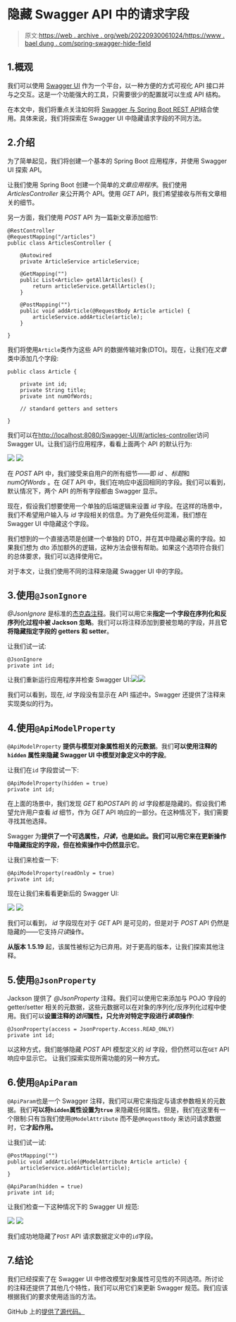 # 隐藏 Swagger API 中的请求字段

> 原文:[https://web . archive . org/web/20220930061024/https://www . bael dung . com/spring-swagger-hide-field](https://web.archive.org/web/20220930061024/https://www.baeldung.com/spring-swagger-hide-field)

## 1.概观

我们可以使用 [Swagger UI](https://web.archive.org/web/20220617075715/https://swagger.io/tools/swagger-ui/) 作为一个平台，以一种方便的方式可视化 API 接口并与之交互。这是一个功能强大的工具，只需要很少的配置就可以生成 API 结构。

在本文中，我们将重点关注如何将 [Swagger 与 Spring Boot REST API](/web/20220617075715/https://www.baeldung.com/swagger-2-documentation-for-spring-rest-api)结合使用。具体来说，我们将探索在 Swagger UI 中隐藏请求字段的不同方法。

## 2.介绍

为了简单起见，我们将创建一个基本的 Spring Boot 应用程序，并使用 Swagger UI 探索 API。

让我们使用 Spring Boot 创建一个简单的*文章应用程序*。我们使用 *ArticlesController* 来公开两个 API。使用 *GET* API，我们希望接收与所有文章相关的细节。

另一方面，我们使用 *POST* API 为一篇新文章添加细节:

```
@RestController
@RequestMapping("/articles")
public class ArticlesController {

    @Autowired
    private ArticleService articleService;

    @GetMapping("")
    public List<Article> getAllArticles() {
        return articleService.getAllArticles();
    }

    @PostMapping("")
    public void addArticle(@RequestBody Article article) {
        articleService.addArticle(article);
    }

}
```

我们将使用`Article`类作为这些 API 的数据传输对象(DTO)。现在，让我们在*文章*类中添加几个字段:

```
public class Article {

    private int id;
    private String title;
    private int numOfWords;

    // standard getters and setters

} 
```

我们可以在[http://localhost:8080/Swagger-UI/#/articles-controller](https://web.archive.org/web/20220617075715/http://localhost:8080/swagger-ui/#/articles-controller)访问 Swagger UI。让我们运行应用程序，看看上面两个 API 的默认行为:

[![](../Images/7f04c534fe9c5654465b09e6a968589a.png)](/web/20220617075715/https://www.baeldung.com/wp-content/uploads/2022/04/2_BAEL-5329-Img1-e1648650028181.png) [![](../Images/5470a5ced49aa55840a9f2c9e7c79b8e.png)](/web/20220617075715/https://www.baeldung.com/wp-content/uploads/2022/04/2_BAEL-5329-Img2-e1648650100457.png)

在 *POST* API 中，我们接受来自用户的所有细节——即 *id* 、*标题*和 *numOfWords* 。在 *GET* API 中，我们在响应中返回相同的字段。我们可以看到，默认情况下，两个 API 的所有字段都由 Swagger 显示。

现在，假设我们想要使用一个单独的后端逻辑来设置 *id* 字段。在这样的场景中，我们不希望用户输入与 *id* 字段相关的信息。为了避免任何混淆，我们想在 Swagger UI 中隐藏这个字段。

我们想到的一个直接选项是创建一个单独的 DTO，并在其中隐藏必需的字段。如果我们想为 dto 添加额外的逻辑，这种方法会很有帮助。如果这个选项符合我们的总体要求，我们可以选择使用它。

对于本文，让我们使用不同的注释来隐藏 Swagger UI 中的字段。

## 3.使用`@JsonIgnore`

*@JsonIgnore* 是标准的[杰克森注释](/web/20220617075715/https://www.baeldung.com/jackson-annotations)。我们可以用它来**指定一个字段在序列化和反序列化过程中被 Jackson 忽略**。我们可以将注释添加到要被忽略的字段，并且**它将隐藏指定字段的 getters 和 setter**。

让我们试一试:

```
@JsonIgnore
private int id; 
```

让我们重新运行应用程序并检查 Swagger UI:[![](../Images/74da7cc1fe6a498ed8b17616353c6b02.png)](/web/20220617075715/https://www.baeldung.com/wp-content/uploads/2022/04/BAEL-5329-Img4.png)[![](../Images/a35361f6b07953ca9a3349c393841590.png)](/web/20220617075715/https://www.baeldung.com/wp-content/uploads/2022/04/BAEL-5329-Img-3.png)

我们可以看到，现在, *id* 字段没有显示在 API 描述中。Swagger 还提供了注释来实现类似的行为。

## 4.使用`@ApiModelProperty`

`@ApiModelProperty` **提供与模型对象属性相关的元数据**。我们**可以使用注释的`hidden` 属性来隐藏 Swagger UI 中模型对象定义中的字段**。

让我们在`id` 字段尝试一下:

```
@ApiModelProperty(hidden = true)
private int id;
```

在上面的场景中，我们发现 *GET* 和*POST*API 的 *id* 字段都是隐藏的。假设我们希望允许用户查看 *id* 细节，作为 *GET* API 响应的一部分。在这种情况下，我们需要寻找其他选择。

Swagger 为**提供了一个可选属性，*只读*，**也是如此。我们可以用它来**在更新操作中隐藏指定的字段，但在检索操作中仍然显示它**。

让我们来检查一下:

```
@ApiModelProperty(readOnly = true)
private int id;
```

现在让我们来看看更新后的 Swagger UI:

[![](../Images/a8621e306d7043f2687deca517c6428e.png)](/web/20220617075715/https://www.baeldung.com/wp-content/uploads/2022/04/BAEL-5329-Img5.png) [![](../Images/019173db5c8ef1afc70b83311ef7cd1c.png)](/web/20220617075715/https://www.baeldung.com/wp-content/uploads/2022/04/BAEL-5329-Img6.png)

我们可以看到， *id* 字段现在对于 *GET* API 是可见的，但是对于 *POST* API 仍然是隐藏的——它支持*只读*操作。

**从版本 1.5.19** 起，该属性被标记为已弃用。对于更高的版本，让我们探索其他注释。

## 5.使用`@JsonProperty`

Jackson 提供了 *@JsonProperty* 注释。我们可以使用它来添加与 POJO 字段的 getter/setter 相关的元数据，这些元数据可以在对象的序列化/反序列化过程中使用。我们可以**设置注释的*访问*属性，只允许对特定字段进行*读取*操作**:

```
@JsonProperty(access = JsonProperty.Access.READ_ONLY)
private int id;
```

以这种方式，我们能够隐藏 *POST* API 模型定义的 *id* 字段，但仍然可以在`GET` API 响应中显示它。
让我们探索实现所需功能的另一种方式。

## 6.使用`@ApiParam`

`@ApiParam`也是一个 Swagger 注释，我们可以用它来指定与请求参数相关的元数据。我们**可以将`hidden`属性设置为`true`** 来隐藏任何属性。但是，我们在这里有一个限制:只有当我们使用`@ModelAttribute` 而不是`@RequestBody` 来访问请求数据时，它**才起作用。**

让我们试一试:

```
@PostMapping("")
public void addArticle(@ModelAttribute Article article) {
    articleService.addArticle(article);
} 
```

```
@ApiParam(hidden = true)
private int id;
```

让我们检查一下这种情况下的 Swagger UI 规范:

[![](../Images/99bdaa2792b9fa1f37e1d88aad10d5ad.png)](/web/20220617075715/https://www.baeldung.com/wp-content/uploads/2022/04/BAEL-5329-Img8.png) [![](../Images/3e78c95567d849c1be3cc3692b0a5858.png)](/web/20220617075715/https://www.baeldung.com/wp-content/uploads/2022/04/BAEL-5329-Img-7.png)

我们成功地隐藏了`POST` API 请求数据定义中的`id`字段。

## 7.结论

我们已经探索了在 Swagger UI 中修改模型对象属性可见性的不同选项。所讨论的注释还提供了其他几个特性，我们可以用它们来更新 Swagger 规范。我们应该根据我们的要求使用适当的方法。

GitHub 上的[提供了源代码。](https://web.archive.org/web/20220617075715/https://github.com/eugenp/tutorials/tree/master/spring-boot-modules/spring-boot-mvc-4)